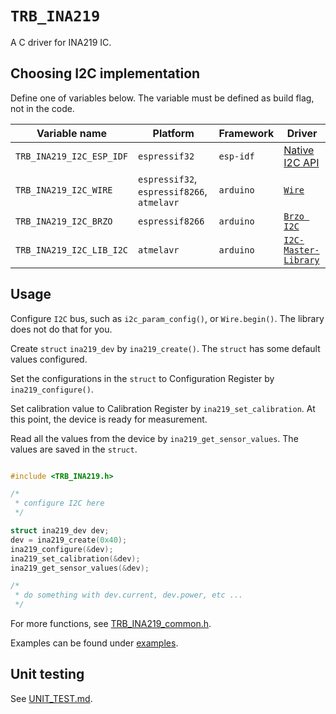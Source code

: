 # `TRB_INA219`

A C driver for INA219 IC.

## Choosing I2C implementation

Define one of variables below. The variable must be defined as build flag,
not in the code.

| Variable name | Platform | Framework | Driver |
|---------------|----------|-----------|--------|
| `TRB_INA219_I2C_ESP_IDF` | `espressif32` | `esp-idf` | [Native I2C API](https://esp-idf.readthedocs.io/en/latest/api-reference/peripherals/i2c.html) |
| `TRB_INA219_I2C_WIRE` | `espressif32`, `espressif8266`, `atmelavr` | `arduino` | [`Wire`](https://www.arduino.cc/en/Reference/Wire) |
| `TRB_INA219_I2C_BRZO` | `espressif8266` | `arduino` | [`Brzo I2C`](https://github.com/pasko-zh/brzo_i2c) |
| `TRB_INA219_I2C_LIB_I2C` | `atmelavr` | `arduino` | [`I2C-Master-Library`](https://github.com/DSSCircuits/I2C-Master-Library) |

## Usage

Configure `I2C` bus, such as `i2c_param_config()`, or `Wire.begin()`. The
library does not do that for you.

Create `struct` `ina219_dev` by `ina219_create()`. The `struct` has some
default values configured.

Set the configurations in the `struct` to Configuration Register by
`ina219_configure()`.

Set calibration value to Calibration Register by `ina219_set_calibration`. At
this point, the device is ready for measurement.

Read all the values from the device by `ina219_get_sensor_values`. The values
are saved in the `struct`.

```c

#include <TRB_INA219.h>

/*
 * configure I2C here
 */

struct ina219_dev dev;
dev = ina219_create(0x40);
ina219_configure(&dev);
ina219_set_calibration(&dev);
ina219_get_sensor_values(&dev);

/*
 * do something with dev.current, dev.power, etc ...
 */
```

For more functions, see [TRB_INA219_common.h](TRB_INA219_common.h).

Examples can be found under [examples](examples).

## Unit testing

See [UNIT_TEST.md](UNIT_TEST.md).
